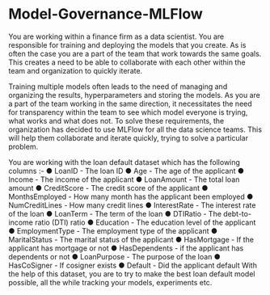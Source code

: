 # Model-Governance-MLFlow

You are working within a finance firm as a data scientist. You are responsible for training and 
deploying the models that you create. As is often the case you are a part of the team that work 
towards the same goals. This creates a need to be able to collaborate with each other within the 
team and organization to quickly iterate. 

Training multiple models often leads to the need of managing and organizing the results, 
hyperparameters and storing the models. As you are a part of the team working in the same 
direction, it necessitates the need for transparency within the team to see which model 
everyone is trying, what works and what does not. 
To solve these requirements, the organization has decided to use MLFlow for all the data 
science teams. This will help them collaborate and iterate quickly, trying to solve a particular 
problem. 

You are working with the loan default dataset which has the following columns :-
● LoanID - The loan ID
● Age - The age of the applicant
● Income - The income of the applicant
● LoanAmount - The total loan amount
● CreditScore - The credit score of the applicant
● MonthsEmployed - How many month has the applicant been employed
● NumCreditLines - How many credit lines
● InterestRate - The interest rate of the loan
● LoanTerm - The term of the loan
● DTIRatio - The debt-to-income ratio (DTI) ratio
● Education - The education level of the applicant
● EmploymentType - The employment type of the applicant
● MaritalStatus - The marital status of the applicant
● HasMortgage - If the applicant has mortgage or not
● HasDependents - if the applicant has dependents or not
● LoanPurpose - The purpose of the loan
● HasCoSigner - If cosigner exists
● Default - Did the applicant default
With the help of this dataset, you are to try to make the best loan default model possible, all the 
while tracking your models, experiments etc.
